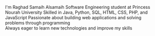 I'm Raghad Samaih Alsamaih Software Engineering student at Princess Nourah University
Skilled in Java, Python, SQL, HTML, CSS, PHP, and JavaScript
Passionate about building web applications and solving problems through programming  
Always eager to learn new technologies and improve my skills
